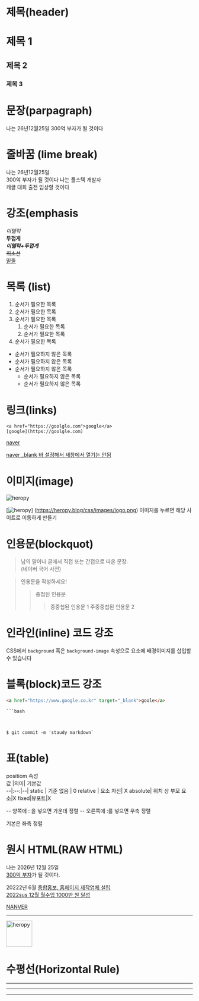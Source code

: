 # 제목(header)

# 제목 1
## 제목 2
### 제목 3


# 문장(parpagraph)
나는 26년12월25일
300억 부자가 될 것이다

# 줄바꿈 (lime break)
나는 26년12월25일  
300억 부자가 될 것이다
나는 풀스텍 개발자<br/>
캐글 대회 출전 입상할 것이다

# 강조(emphasis
_이텔릭_  
**두껍게**  
**_이텔릭+두껍게_**  
~~취소선~~  
<u>밑줄</u>


# 목록 (list)
1. 순서가 필요한 목록
1. 순서가 필요한 목록
1. 순서가 필요한 목록
    1. 순서가 필요한 목록
    1. 순서가 필요한 목록
1. 순서가 필요한 목록


- 순서가 필요하지 않은 목록
- 순서가 필요하지 않은 목록
- 순서가 필요하지 않은 목록
    - 순서가 필요하지 않은 목록
    - 순서가 필요하지 않은 목록



# 링크(links)

    <a href="https://goolgle.com">google</a>
    [google](https://goolgle.com)

<a href="https://naver.com" title="naver로 이동!">naver</a>

<a href="https://naver.com" title="naver로 이동!">naver _blank 바 설정해서 새창에서 열기는 안됨</a>


# 이미지(image)
![heropy](https://heropy.blog/css/images/logo.png)

[![heropy](https://heropy.blog/css/images/logo.png)]
(https://heropy.blog/css/images/logo.png) 이미지를 누르면 해당 사이트로 이동하게 만들기

# 인용문(blockquot)
> 남의 말이나 글에서 직접 또는 간접으로 따온 문장.  
> (네이버 국어 사전)

> 인용문을 작성하세요!
>> 중첩된 인용문
>>> 중중첩된 인용문 1
>>> 주중중첩된 인용문 2

# 인라인(inline) 코드 강조

CSS에서 `background` 혹은 `background-image` 속성으로 요소에 배경이미지를 삽입할 수 있습니다

# 블록(block)코드 강조
```html
<a href="https://www.google.co.kr" target="_blank">goole</a>

```bash



$ git commit -m 'staudy markdown`
```

# 표(table)

positiom 속성  
값 |의미| 기본값   
--|:--:|--|
static | 기준 없음 | 0
relative | 요소 자신| X
absolute| 위치 상 부모 요소|X
fixed|뷰포트|X


-- 양쪽에 : 을 넣으면 가운데 정렬
-- 오른쪽에 :를 넣으면 우축 정렬

기본은 좌측 정렬

# 원시 HTML(RAW HTML)
나는 2026년 12월 25일   
<u>300억 부자</u>가 될 것이다. 

20222년 6월 <span style="text-decoration:underline;">종합홍보, 홈페이지 제작업체  설립<br/>
2022sus 12월 월수입 1000만 원 달성


<a href="https://naver.com" title="naver로 이동!" target="_blank">NANVER</a>  
***
<img width="70" src="https://heropy.blog/css/images/logo.png" alt="heropy"/>

#  수평선(Horizontal Rule)

---  
***
___
